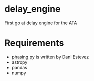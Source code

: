 # delay_engine
First go at delay engine for the ATA

# Requirements
- [phasing.py](https://github.com/daniestevez/ata_interferometry/blob/main/postprocess/phasing.py) is written by Dani Estevez
- astropy
- pandas
- numpy
